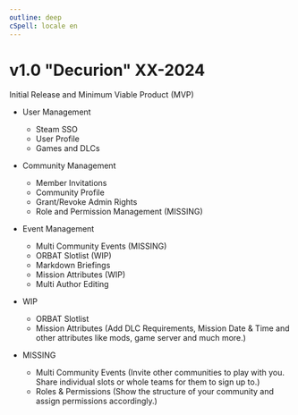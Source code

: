 ```yaml
---
outline: deep
cSpell: locale en
---
```


# v1.0 "Decurion" XX-2024

Initial Release and Minimum Viable Product (MVP)

- User Management
  - Steam SSO
  - User Profile
  - Games and DLCs
- Community Management
  - Member Invitations
  - Community Profile
  - Grant/Revoke Admin Rights
  - Role and Permission Management (MISSING)
- Event Management
  - Multi Community Events (MISSING)
  - ORBAT Slotlist (WIP)
  - Markdown Briefings
  - Mission Attributes (WIP)
  - Multi Author Editing

- WIP
  - ORBAT Slotlist
  - Mission Attributes (Add DLC Requirements, Mission Date & Time and other attributes like mods, game server and much more.)

- MISSING
  - Multi Community Events (Invite other communities to play with you. Share individual slots or whole teams for them to sign up to.)
  - Roles & Permissions (Show the structure of your community and assign permissions accordingly.)
  